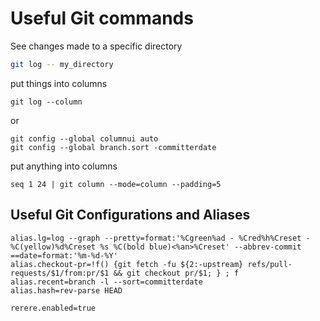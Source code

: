 # Useful Git commands

See changes made to a specific directory 

```bash
git log -- my_directory
```

put things into columns
```
git log --column
```
or
```
git config --global columnui auto
git config --global branch.sort -committerdate
```

put anything into columns 
```
seq 1 24 | git column --mode=column --padding=5
```

## Useful Git Configurations and Aliases

```shell
alias.lg=log --graph --pretty=format:'%Cgreen%ad - %Cred%h%Creset -%C(yellow)%d%Creset %s %C(bold blue)<%an>%Creset' --abbrev-commit ==date=format:'%m-%d-%Y'
alias.checkout-pr=!f() {git fetch -fu ${2:-upstream} refs/pull-requests/$1/from:pr/$1 && git checkout pr/$1; } ; f
alias.recent=branch -l --sort=committerdate
alias.hash=rev-parse HEAD
```
```shell
rerere.enabled=true
```
